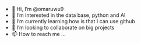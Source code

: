 - 👋 Hi, I’m @omaruwu9
- 👀 I’m interested in the data base, python and AI
- 🌱 I’m currently learning how is that I can use github
- 💞️ I’m looking to collaborate on big projects
- 📫 How to reach me ...

<!---
omaruwu9/omaruwu9 is a ✨ special ✨ repository because its `README.md` (this file) appears on your GitHub profile.
You can click the Preview link to take a look at your changes.
--->
